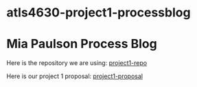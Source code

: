 # atls4630-project1-processblog
# Mia Paulson Process Blog

Here is the repository we are using:
[project1-repo](https://github.com/CDAWGSWAGMAN/ATLS-4630-Project-1)

Here is our project 1 proposal:
[project1-proposal](https://o365coloradoedu-my.sharepoint.com/:w:/g/personal/mipa2824_colorado_edu/EX9IurRvKKdLlSEHVn_e0GcB2Sgf49iyLpLMWYlKwDj0Wg?e=qd1BOs)
